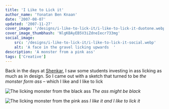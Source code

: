 ```yaml
---
title: 'I Like to Lick it'
author_name: 'Yonatan Ben Knaan'
date: '2007-08-07'
updated: '2007-11-27'
cover_image: '/designs/i-like-to-lick-it/i-like-to-lick-it-duotone.webp'
cover_image_thumbhash: 'NlgKBAyEB5V3iZdneIecr733mg'
social_image: 
    src: '/designs/i-like-to-lick-it/i-like-to-lick-it-social.webp'
    alt: 'A face in the gravel licking upwards  '
description: 'A monster from a pink ass'
tags: ['Creative']
---
```


Back in the days at [Shenkar](https://www.shenkar.ac.il/en), I saw some students investing in ass licking as much as in design. So I came out with a sketch that turned to be _the monster form ass_ – which I like and I like to lick

![The licking monster from the black ass](/designs/i-like-to-lick-it/i-like-to-lick-it-baba-v.webp)
*The ass might be black*

![The licking monster from the pink ass](/designs/i-like-to-lick-it/i-like-to-lick-it-duotone.webp)
*I like it and I like to lick it*













